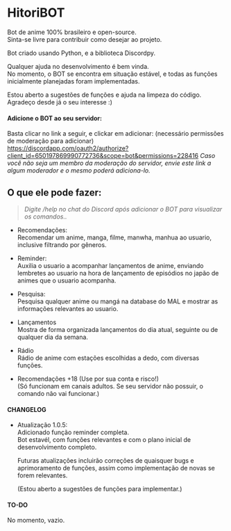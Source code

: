 # HitoriBOT

Bot de anime 100% brasileiro e open-source.  
Sinta-se livre para contribuir como desejar ao projeto.

Bot criado usando Python, e a biblioteca Discordpy.

Qualquer ajuda no desenvolvimento é bem vinda.  
 No momento, o BOT se encontra em situação estável, e todas as funções
inicialmente planejadas foram implementadas.

Estou aberto a sugestões de funções e ajuda na limpeza do código.  
Agradeço desde já o seu interesse :)

#### Adicione o BOT ao seu servidor:

Basta clicar no link a seguir, e clickar em adicionar: (necessário permissões de moderação para adicionar)  
<https://discordapp.com/oauth2/authorize?client_id=650197869990772736&scope=bot&permissions=228416>
*Caso você não seja um membro da moderação do servidor, envie este link a algum moderador e o mesmo poderá adiciona-lo.*


## O que ele pode fazer:

> *Digite /help no chat do Discord após adicionar o BOT para visualizar os comandos..*


* Recomendações:  
Recomendar um anime, manga, filme, manwha, manhua ao usuario, inclusive filtrando por gêneros.


* Reminder:  
Auxilia o usuario a acompanhar lançamentos de anime, enviando lembretes ao usuario na hora de lançamento de episódios no japão
de animes que o usuario acompanha.


* Pesquisa:  
Pesquisa qualquer anime ou mangá na database do MAL e mostrar as informações relevantes ao usuario.


* Lançamentos  
Mostra de forma organizada lançamentos do dia atual, seguinte ou de qualquer dia da semana.


* Rádio  
Rádio de anime com estações escolhidas a dedo, com diversas funções.


* Recomendações +18 (Use por sua conta e risco!)  
  (Só funcionam em canais adultos. Se seu servidor não possuir, o comando não vai funcionar.)

#### CHANGELOG

* Atualização 1.0.5:  
  Adicionado função reminder completa.  
  Bot estavél, com funções relevantes e com o plano inicial de desenvolvimento completo.
  
  Futuras atualizações incluirão correções de quaisquer bugs e aprimoramento de funções, assim como implementação de novas
  se forem relevantes.
  
  (Estou aberto a sugestões de funções para implementar.)

#### TO-DO
  No momento, vazio.
